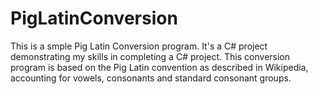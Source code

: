 # PigLatinConversion
This is a smple Pig Latin Conversion program. It's a C# project demonstrating my skills in completing a C# project.
This conversion program is based on the Pig Latin convention as described in Wikipedia, accounting for vowels, consonants
and standard consonant groups.
